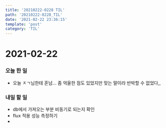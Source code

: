 ```yaml
---
title: '20210222-0228 TIL'
path: '20210222-0228_TIL'
date: '2021-02-22 23:36:15'
template: 'post'
category: 'TIL'
---
```


# 2021-02-22
### 오늘 한 일
* 오늘 ㅈㄱ님한테 혼남... 좀 억울한 점도 있었지만 맞는 말이라 반박할 수 없었다,,

### 내일 할 일
* db에서 가져오는 부분 비동기로 되는지 확인
* flux 적용 성능 측정하기
* 